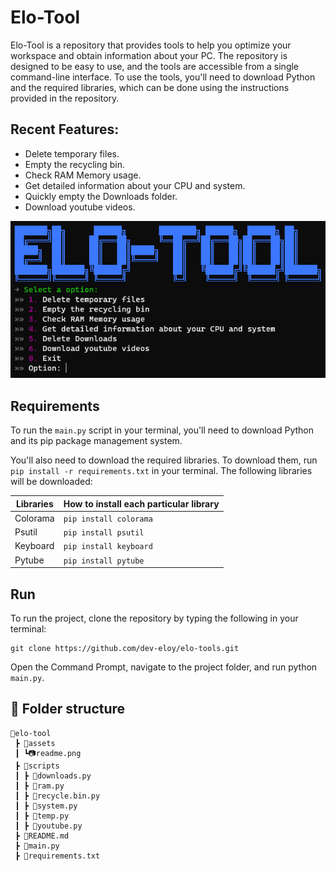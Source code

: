 # Elo-Tool

Elo-Tool is a repository that provides tools to help you optimize your workspace and obtain information about your PC. The repository is designed to be easy to use, and the tools are accessible from a single command-line interface. To use the tools, you'll need to download Python and the required libraries, which can be done using the instructions provided in the repository.

## Recent Features:
- Delete temporary files.
- Empty the recycling bin.
- Check RAM Memory usage.
- Get detailed information about your CPU and system.
- Quickly empty the Downloads folder.
- Download youtube videos.

![Image](./assets/readme.png)

## Requirements

To run the `main.py` script in your terminal, you'll need to download Python and its pip package management system.

You'll also need to download the required libraries. To download them, run `pip install -r requirements.txt` in your terminal. The following libraries will be downloaded:

| Libraries | How to install each particular library |
| -- | -- |
| Colorama | `pip install colorama` |
| Psutil | `pip install psutil` |
| Keyboard | `pip install keyboard` |
| Pytube | `pip install pytube` |

## Run

To run the project, clone the repository by typing the following in your terminal:
~~~
git clone https://github.com/dev-eloy/elo-tools.git
~~~

Open the Command Prompt, navigate to the project folder, and run python `main.py`.


## 📁 Folder structure

```
📂elo-tool
 ┣ 📂assets
 ┃ ┗📷readme.png
 ┣ 📂scripts
 ┃ ┣ 📜downloads.py
 ┃ ┣ 📜ram.py
 ┃ ┣ 📜recycle.bin.py
 ┃ ┣ 📜system.py
 ┃ ┣ 📜temp.py
 ┃ ┣ 📜youtube.py
 ┣ 📜README.md
 ┣ 📜main.py
 ┣ 📜requirements.txt
```





